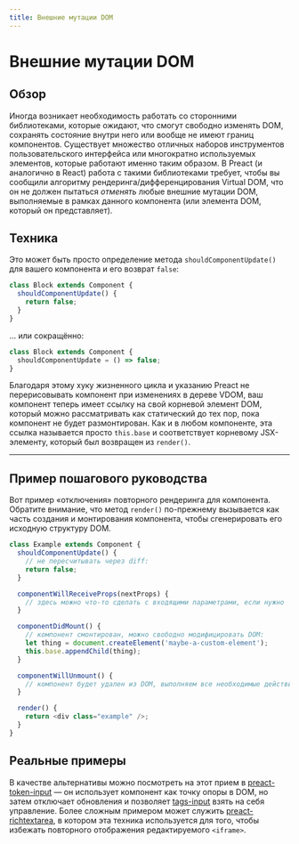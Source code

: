 ```yaml
---
title: Внешние мутации DOM
---
```


# Внешние мутации DOM


## Обзор

Иногда возникает необходимость работать со сторонними библиотеками, которые ожидают, что смогут свободно изменять DOM, сохранять состояние внутри него или вообще не имеют границ компонентов.  Существует множество отличных наборов инструментов пользовательского интерфейса или многократно используемых элементов, которые работают именно таким образом. В Preact (и аналогично в React) работа с такими библиотеками требует, чтобы вы сообщили алгоритму рендеринга/дифференцирования Virtual DOM, что он не должен пытаться _отменять_ любые внешние мутации DOM, выполняемые в рамках данного компонента (или элемента DOM, который он представляет).


## Техника

Это может быть просто определение метода `shouldComponentUpdate()` для вашего компонента и его возврат `false`:

```js
class Block extends Component {
  shouldComponentUpdate() {
    return false;
  }
}
```

... или сокращённо:

```js
class Block extends Component {
  shouldComponentUpdate = () => false;
}
```

Благодаря этому хуку жизненного цикла и указанию Preact не перерисовывать компонент при изменениях в дереве VDOM, ваш компонент теперь имеет ссылку на свой корневой элемент DOM, который можно рассматривать как статический до тех пор, пока компонент не будет размонтирован. Как и в любом компоненте, эта ссылка называется просто `this.base` и соответствует корневому JSX-элементу, который был возвращен из `render()`.

---

## Пример пошагового руководства

Вот пример «отключения» повторного рендеринга для компонента. Обратите внимание, что метод `render()` по-прежнему вызывается как часть создания и монтирования компонента, чтобы сгенерировать его исходную структуру DOM.

```js
class Example extends Component {
  shouldComponentUpdate() {
    // не пересчитывать через diff:
    return false;
  }

  componentWillReceiveProps(nextProps) {
    // здесь можно что-то сделать с входящими параметрами, если нужно
  }

  componentDidMount() {
    // компонент смонтирован, можно свободно модифицировать DOM:
    let thing = document.createElement('maybe-a-custom-element');
    this.base.appendChild(thing);
  }

  componentWillUnmount() {
    // компонент будет удален из DOM, выполняем все необходимые действия по очистке
  }

  render() {
    return <div class="example" />;
  }
}
```

## Реальные примеры

В качестве альтернативы можно посмотреть на этот прием в [preact-token-input](https://github.com/developit/preact-token-input/blob/master/src/index.js) — он использует компонент как точку опоры в DOM, но затем отключает обновления и позволяет [tags-input](https://github.com/developit/tags-input) взять на себя управление. Более сложным примером может служить [preact-richtextarea](https://github.com/developit/preact-richtextarea), в котором эта техника используется для того, чтобы избежать повторного отображения редактируемого `<iframe>`.
